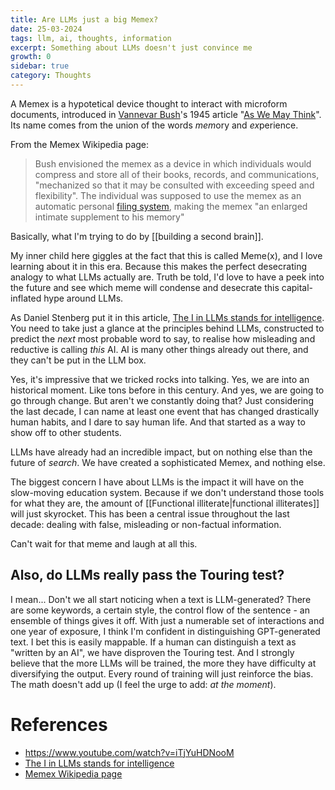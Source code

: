```yaml
---
title: Are LLMs just a big Memex?
date: 25-03-2024
tags: llm, ai, thoughts, information
excerpt: Something about LLMs doesn't just convince me
growth: 0
sidebar: true
category: Thoughts
---
```


A Memex is a hypotetical device thought to interact with microform documents, introduced in [Vannevar Bush](https://en.wikipedia.org/wiki/Vannevar_Bush "Vannevar Bush")'s 1945 article "[As We May Think](https://en.wikipedia.org/wiki/As_We_May_Think "As We May Think")". Its name comes from the union of the words *mem*ory and *ex*perience.

From the Memex Wikipedia page:
> Bush envisioned the memex as a device in which individuals would compress and store all of their books, records, and communications, "mechanized so that it may be consulted with exceeding speed and flexibility". The individual was supposed to use the memex as an automatic personal [filing system](https://en.wikipedia.org/wiki/Filing_cabinet "Filing cabinet"), making the memex "an enlarged intimate supplement to his memory"

Basically, what I'm trying to do by [[building a second brain]].

My inner child here giggles at the fact that this is called Meme(x), and I love learning about it in this era. Because this makes the perfect desecrating analogy to what LLMs actually are.
Truth be told, I'd love to have a peek into the future and see which meme will condense and desecrate this capital-inflated hype around LLMs.

As Daniel Stenberg put it in this article, [The I in LLMs stands for intelligence](https://daniel.haxx.se/blog/2024/01/02/the-i-in-llm-stands-for-intelligence/). You need to take just a glance at the principles behind LLMs, constructed to predict the *next* most probable word to say, to realise how misleading and reductive is calling _this_ AI. AI is many other things already out there, and they can't be put in the LLM box.

Yes, it's impressive that we tricked rocks into talking.
Yes, we are into an historical moment. Like tons before in this century.
And yes, we are going to go through change.
But aren't we constantly doing that?
Just considering the last decade, I can name at least one event that has changed drastically human habits, and I dare to say human life. And that started as a way to show off to other students.

LLMs have already had an incredible impact, but on nothing else than the future of *search*. We have created a sophisticated Memex, and nothing else.

The biggest concern I have about LLMs is the impact it will have on the slow-moving education system. Because if we don't understand those tools for what they are, the amount of [[Functional illiterate|functional illiterates]] will just skyrocket.
This has been a central issue throughout the last decade: dealing with false, misleading or non-factual information.

Can't wait for that meme and laugh at all this.

## Also, do LLMs really pass the Touring test?
I mean... Don't we all start noticing when a text is LLM-generated?
There are some keywords, a certain style, the control flow of the sentence - an ensemble of things gives it off. With just a numerable set of interactions and one year of exposure, I think I'm confident in distinguishing GPT-generated text. I bet this is easily mappable.
If a human can distinguish a text as "written by an AI", we have disproven the Touring test. And I strongly believe that the more LLMs will be trained, the more they have difficulty at diversifying the output. Every round of training will just reinforce the bias. The math doesn't add up (I feel the urge to add: *at the moment*).

# References
- https://www.youtube.com/watch?v=iTjYuHDNooM
-  [The I in LLMs stands for intelligence](https://daniel.haxx.se/blog/2024/01/02/the-i-in-llm-stands-for-intelligence/)
- [Memex Wikipedia page](https://en.wikipedia.org/wiki/Memex)